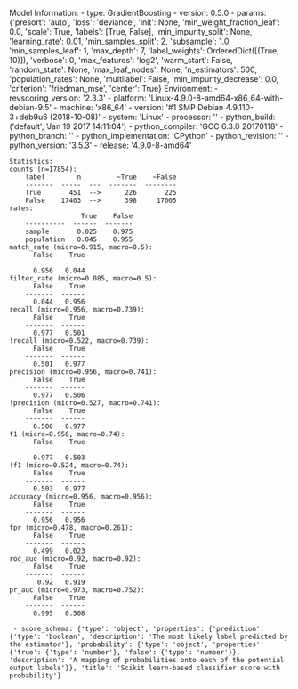 Model Information:
	 - type: GradientBoosting
	 - version: 0.5.0
	 - params: {'presort': 'auto', 'loss': 'deviance', 'init': None, 'min_weight_fraction_leaf': 0.0, 'scale': True, 'labels': [True, False], 'min_impurity_split': None, 'learning_rate': 0.01, 'min_samples_split': 2, 'subsample': 1.0, 'min_samples_leaf': 1, 'max_depth': 7, 'label_weights': OrderedDict([(True, 10)]), 'verbose': 0, 'max_features': 'log2', 'warm_start': False, 'random_state': None, 'max_leaf_nodes': None, 'n_estimators': 500, 'population_rates': None, 'multilabel': False, 'min_impurity_decrease': 0.0, 'criterion': 'friedman_mse', 'center': True}
	Environment:
	 - revscoring_version: '2.3.3'
	 - platform: 'Linux-4.9.0-8-amd64-x86_64-with-debian-9.5'
	 - machine: 'x86_64'
	 - version: '#1 SMP Debian 4.9.110-3+deb9u6 (2018-10-08)'
	 - system: 'Linux'
	 - processor: ''
	 - python_build: ('default', 'Jan 19 2017 14:11:04')
	 - python_compiler: 'GCC 6.3.0 20170118'
	 - python_branch: ''
	 - python_implementation: 'CPython'
	 - python_revision: ''
	 - python_version: '3.5.3'
	 - release: '4.9.0-8-amd64'
	
	Statistics:
	counts (n=17854):
		label        n         ~True    ~False
		-------  -----  ---  -------  --------
		True       451  -->      226       225
		False    17403  -->      398     17005
	rates:
		              True    False
		----------  ------  -------
		sample       0.025    0.975
		population   0.045    0.955
	match_rate (micro=0.915, macro=0.5):
		  False    True
		-------  ------
		  0.956   0.044
	filter_rate (micro=0.085, macro=0.5):
		  False    True
		-------  ------
		  0.044   0.956
	recall (micro=0.956, macro=0.739):
		  False    True
		-------  ------
		  0.977   0.501
	!recall (micro=0.522, macro=0.739):
		  False    True
		-------  ------
		  0.501   0.977
	precision (micro=0.956, macro=0.741):
		  False    True
		-------  ------
		  0.977   0.506
	!precision (micro=0.527, macro=0.741):
		  False    True
		-------  ------
		  0.506   0.977
	f1 (micro=0.956, macro=0.74):
		  False    True
		-------  ------
		  0.977   0.503
	!f1 (micro=0.524, macro=0.74):
		  False    True
		-------  ------
		  0.503   0.977
	accuracy (micro=0.956, macro=0.956):
		  False    True
		-------  ------
		  0.956   0.956
	fpr (micro=0.478, macro=0.261):
		  False    True
		-------  ------
		  0.499   0.023
	roc_auc (micro=0.92, macro=0.92):
		  False    True
		-------  ------
		   0.92   0.919
	pr_auc (micro=0.973, macro=0.752):
		  False    True
		-------  ------
		  0.995   0.508
	
	 - score_schema: {'type': 'object', 'properties': {'prediction': {'type': 'boolean', 'description': 'The most likely label predicted by the estimator'}, 'probability': {'type': 'object', 'properties': {'true': {'type': 'number'}, 'false': {'type': 'number'}}, 'description': 'A mapping of probabilities onto each of the potential output labels'}}, 'title': 'Scikit learn-based classifier score with probability'}

